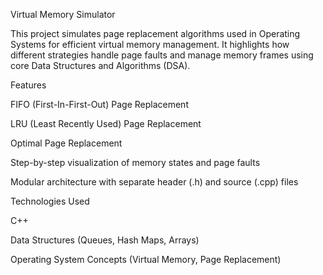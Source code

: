 Virtual Memory Simulator

This project simulates page replacement algorithms used in Operating Systems for efficient virtual memory management. It highlights how different strategies handle page faults and manage memory frames using core Data Structures and Algorithms (DSA).

Features

FIFO (First-In-First-Out) Page Replacement

LRU (Least Recently Used) Page Replacement

Optimal Page Replacement

Step-by-step visualization of memory states and page faults

Modular architecture with separate header (.h) and source (.cpp) files

Technologies Used

C++

Data Structures (Queues, Hash Maps, Arrays)

Operating System Concepts (Virtual Memory, Page Replacement)
